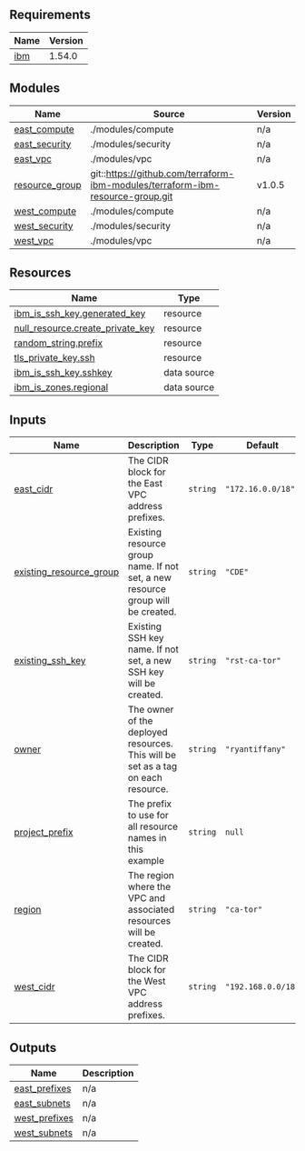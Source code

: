 <!-- BEGIN_TF_DOCS -->
## Requirements

| Name | Version |
|------|---------|
| <a name="requirement_ibm"></a> [ibm](#requirement\_ibm) | 1.54.0 |

## Modules

| Name | Source | Version |
|------|--------|---------|
| <a name="module_east_compute"></a> [east\_compute](#module\_east\_compute) | ./modules/compute | n/a |
| <a name="module_east_security"></a> [east\_security](#module\_east\_security) | ./modules/security | n/a |
| <a name="module_east_vpc"></a> [east\_vpc](#module\_east\_vpc) | ./modules/vpc | n/a |
| <a name="module_resource_group"></a> [resource\_group](#module\_resource\_group) | git::https://github.com/terraform-ibm-modules/terraform-ibm-resource-group.git | v1.0.5 |
| <a name="module_west_compute"></a> [west\_compute](#module\_west\_compute) | ./modules/compute | n/a |
| <a name="module_west_security"></a> [west\_security](#module\_west\_security) | ./modules/security | n/a |
| <a name="module_west_vpc"></a> [west\_vpc](#module\_west\_vpc) | ./modules/vpc | n/a |

## Resources

| Name | Type |
|------|------|
| [ibm_is_ssh_key.generated_key](https://registry.terraform.io/providers/IBM-Cloud/ibm/1.54.0/docs/resources/is_ssh_key) | resource |
| [null_resource.create_private_key](https://registry.terraform.io/providers/hashicorp/null/latest/docs/resources/resource) | resource |
| [random_string.prefix](https://registry.terraform.io/providers/hashicorp/random/latest/docs/resources/string) | resource |
| [tls_private_key.ssh](https://registry.terraform.io/providers/hashicorp/tls/latest/docs/resources/private_key) | resource |
| [ibm_is_ssh_key.sshkey](https://registry.terraform.io/providers/IBM-Cloud/ibm/1.54.0/docs/data-sources/is_ssh_key) | data source |
| [ibm_is_zones.regional](https://registry.terraform.io/providers/IBM-Cloud/ibm/1.54.0/docs/data-sources/is_zones) | data source |

## Inputs

| Name | Description | Type | Default | Required |
|------|-------------|------|---------|:--------:|
| <a name="input_east_cidr"></a> [east\_cidr](#input\_east\_cidr) | The CIDR block for the East VPC address prefixes. | `string` | `"172.16.0.0/18"` | no |
| <a name="input_existing_resource_group"></a> [existing\_resource\_group](#input\_existing\_resource\_group) | Existing resource group name. If not set, a new resource group will be created. | `string` | `"CDE"` | no |
| <a name="input_existing_ssh_key"></a> [existing\_ssh\_key](#input\_existing\_ssh\_key) | Existing SSH key name. If not set, a new SSH key will be created. | `string` | `"rst-ca-tor"` | no |
| <a name="input_owner"></a> [owner](#input\_owner) | The owner of the deployed resources. This will be set as a tag on each resource. | `string` | `"ryantiffany"` | no |
| <a name="input_project_prefix"></a> [project\_prefix](#input\_project\_prefix) | The prefix to use for all resource names in this example | `string` | `null` | no |
| <a name="input_region"></a> [region](#input\_region) | The region where the VPC and associated resources will be created. | `string` | `"ca-tor"` | no |
| <a name="input_west_cidr"></a> [west\_cidr](#input\_west\_cidr) | The CIDR block for the West VPC address prefixes. | `string` | `"192.168.0.0/18"` | no |

## Outputs

| Name | Description |
|------|-------------|
| <a name="output_east_prefixes"></a> [east\_prefixes](#output\_east\_prefixes) | n/a |
| <a name="output_east_subnets"></a> [east\_subnets](#output\_east\_subnets) | n/a |
| <a name="output_west_prefixes"></a> [west\_prefixes](#output\_west\_prefixes) | n/a |
| <a name="output_west_subnets"></a> [west\_subnets](#output\_west\_subnets) | n/a |
<!-- END_TF_DOCS -->
